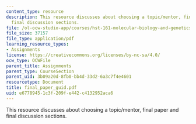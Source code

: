 ```yaml
---
content_type: resource
description: This resource discusses about choosing a topic/mentor, final paper and
  final discussion sections.
file: /ol-ocw-studio-app/courses/hst-161-molecular-biology-and-genetics-in-modern-medicine-fall-2007/e67789451c3f209fe442c4132952aca6_final_paper_guid.pdf
file_size: 37157
file_type: application/pdf
learning_resource_types:
- Assignments
license: https://creativecommons.org/licenses/by-nc-sa/4.0/
ocw_type: OCWFile
parent_title: Assignments
parent_type: CourseSection
parent_uid: 3b09a20d-8fb0-bb4d-33d2-6a3c7f4e4601
resourcetype: Document
title: final_paper_guid.pdf
uid: e6778945-1c3f-209f-e442-c4132952aca6
---
```

This resource discusses about choosing a topic/mentor, final paper and final discussion sections.